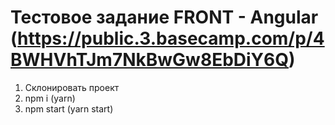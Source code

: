 # Тестовое задание FRONT - Angular (https://public.3.basecamp.com/p/4BWHVhTJm7NkBwGw8EbDiY6Q)

1. Склонировать проект
2. npm i (yarn)
3. npm start (yarn start)
